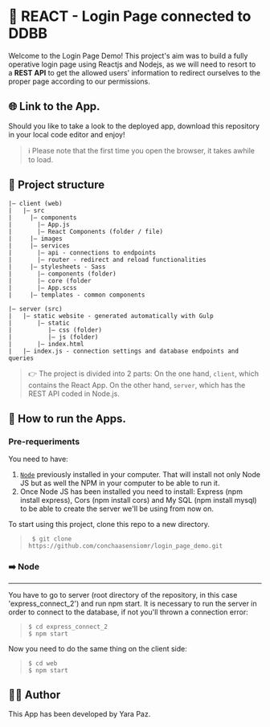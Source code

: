 # 🧍 REACT - Login Page connected to DDBB

Welcome to the Login Page Demo! This project's aim was to build a fully operative login page using Reactjs and Nodejs, as we will need to resort to a **REST API** to get the allowed users' information to redirect ourselves to the proper page according to our permissions.

## 🌐 Link to the App.

Should you like to take a look to the deployed app, download this repository in your local code editor and enjoy!

> ℹ️ Please note that the first time you open the browser, it takes awhile to load.


## 🧱 Project structure

```
|– client (web)
|   |– src
|     |– components
|       |– App.js
|       |– React Components (folder / file)
|     |– images
|     |– services
|       |– api - connections to endpoints
|       |– router - redirect and reload functionalities
|     |– stylesheets - Sass
|       |– components (folder)
|       |– core (folder
|       |– App.scss
|     |– templates - common components

|– server (src)
|   |– static website - generated automatically with Gulp
|       |– static
|          |– css (folder)
|          |– js (folder)
|       |– index.html 
|   |– index.js - connection settings and database endpoints and queries
```
> 👉 The project is divided into 2 parts: On the one hand, ```client```, which contains the React App. On the other hand, ```server```, which has the REST API coded in Node.js. 

## 🚀 How to run the Apps.

### Pre-requeriments

You need to have:
1. [```Node```](https://nodejs.org/es/) previously installed in your computer. That will install not only Node JS but as well the NPM in your computer to be able to run it.
2. Once Node JS has been installed you need to install: Express (npm install express), Cors (npm install cors) and My SQL (npm install mysql) to be able to create the server we'll be using from now on.

To start using this project, clone this repo to a new directory.
> ```console
>  $ git clone https://github.com/conchaasensiomr/login_page_demo.git
> ```

### ➡️ Node
***

You have to go to server (root directory of the repository, in this case 'express_connect_2') and run npm start. It is necessary to run the server in order to connect to the database, if not you'll thrown a connection error:

> ```console
> $ cd express_connect_2
> $ npm start
> ```

Now you need to do the same thing on the client side:

> ``` console
> $ cd web
> $ npm start
> ```

## 👩‍💻 Author

This App has been developed by Yara Paz.
